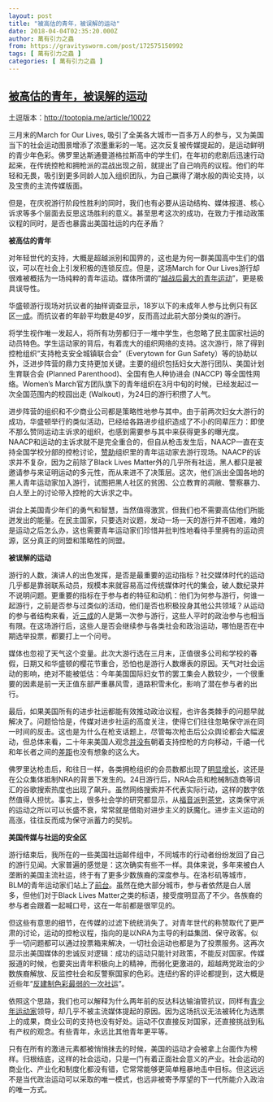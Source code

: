 ```yaml
---
layout: post
title: "被高估的青年，被误解的运动"
date: 2018-04-04T02:35:20.000Z
author: 萬有引力之蟲
from: https://gravitysworm.com/post/172575150992
tags: [ 萬有引力之蟲 ]
categories: [ 萬有引力之蟲 ]
---
```

<!--1522809320000-->
[被高估的青年，被误解的运动](https://gravitysworm.com/post/172575150992)
------

<div>
<p>土逗版本：<a href="http://tootopia.me/article/10022" target="_blank">http://tootopia.me/article/10022</a></p><p>三月末的March for Our Lives, 吸引了全美各大城市一百多万人的参与，又为美国当下的社会运动图景增添了浓墨重彩的一笔。这次反复被传媒提起的，是运动鲜明的青少年色彩。佛罗里达斯通曼道格拉斯高中的学生们，在年初的悲剧后迅速行动起来，在传统控枪和拥枪派的混战出现之前，就提出了自己响亮的议程。他们的年轻和无畏，吸引到更多同龄人加入组织团队，为自己赢得了潮水般的舆论支持，以及宝贵的主流传媒版面。 <br/></p><p>但是，在庆祝游行阶段性胜利的同时，我们也有必要从运动结构、媒体报道、核心诉求等多个层面去反思这场胜利的意义。甚至思考这次的成功，在致力于推动政策议程的同时，是否也暴露出美国社运的内在矛盾？ </p><p><b>被高估的青年</b></p><p>对年轻世代的支持，大概是超越派别和国界的，这也是为何一群美国高中生们的倡议，可以在社会上引发积极的连锁反应。但是，这场March for Our Lives游行却很难被概括为一场纯粹的青年运动。媒体所谓的“<a href="https://www.vox.com/policy-and-politics/2018/3/26/17160646/march-for-our-lives-crowd-size-count" target="_blank">越战后最大的青年运动</a>”，更是极具误导性。  </p><p>华盛顿游行现场对抗议者的抽样调查显示，18岁以下的未成年人参与比例只有区区<a href="https://www.washingtonpost.com/news/monkey-cage/wp/2018/03/28/heres-who-actually-attended-the-march-for-our-lives-no-it-wasnt-mostly-young-people/?utm_term=.1d2f4a7d8304" target="_blank">一成</a>。而抗议者的年龄平均数是49岁，反而高过此前大部分类似的游行。  </p><p>将学生视作唯一发起人，将所有功劳都归于一堆中学生，也忽略了民主国家社运的动员特色。学生运动家的背后，有着庞大的组织网络的支持。这次游行，除了得到控枪组织“支持枪支安全城镇联合会”（Everytown for Gun Safety）等的协助以外，泛进步阵营的鼎力支持更加关键。主要的组织包括妇女大游行团队、美国计划生育联合会 (Planned Parenthood)、全国有色人种协进会 (NACCP) 等全国性网络。Women’s March官方团队旗下的青年组织在3月中旬的时候，已经发起过一次全国范围内的校园出走 (Walkout)，为24日的游行积攒了人气。 </p><p>进步阵营的组织和不少商业公司都是策略性地参与其中。由于前两次妇女大游行的成功，华盛顿举行的类似活动，已经给各路进步组织造成了不小的同辈压力：即使不那么赞同运动主诉求的组织，也感到需要参与其中来获得更多的曝光度。NAACP和运动的主诉求就不是完全重合的，但自从枪击发生后，NAACP一直在支持全国学校分部的控枪讨论，<a href="https://newsone.com/3785074/march-for-our-lives-2018-naacp-black-leaders-gun-violence/" target="_blank">赞助</a>组织里的青年运动家去游行现场。NAACP的诉求并不复杂，因为之前除了Black Lives Matter外的几乎所有社运，黑人都只是被邀请参与来证明运动的多元性，而从来进不了决策层。这次，他们派出全国各地的黑人青年运动家加入游行，试图把黑人社区的贫困、公立教育的凋敝、警察暴力、白人至上的讨论带入控枪的大诉求之中。 </p><p>讲台上美国青少年们的勇气和智慧，当然值得激赏，但我们也不需要高估他们所能迸发出的能量。在民主国家，只要选对议题，发动一场一天的游行并不困难，难的是运动之后怎么办，这也需要青年运动家们珍惜并批判性地看待手里拥有的运动资源，区分真正的同盟和策略性的同盟。 </p><p><b>被误解的运动</b></p><p>游行的人数，演讲人的出色发挥，是否是最重要的运动指标？社交媒体时代的运动几乎都是靠弱联系动员，规模本来就容易高过传统媒体时代的集会，破人数纪录并不说明问题。更重要的指标在于参与者的特征和动机：他们为何参与游行，何谁一起游行，之前是否参与过类似的活动，他们是否也积极投身其他公共领域？从运动的参与者结构来看，近<a href="https://www.washingtonpost.com/news/monkey-cage/wp/2018/03/28/heres-who-actually-attended-the-march-for-our-lives-no-it-wasnt-mostly-young-people/?utm_term=.1d2f4a7d8304" target="_blank">三成</a>的人是第一次参与游行，这些人平时的政治参与也相当有限。在这场游行后，这些人是否会继续参与各类社会和政治运动，哪怕是否在中期选举投票，都要打上一个问号。 </p><p>媒体也忽视了天气这个变量。此次大游行选在三月末，正值很多公司和学校的春假，日期又和华盛顿的樱花节重合，恐怕也是游行人数爆表的原因。天气对社会运动的影响，绝对不能被低估：今年美国国际妇女节的罢工集会人数较少，一个很重要的因素是前一天正值东部严重暴风雪，道路积雪未化，影响了潜在参与者的出行。 </p><p>最后，如果美国所有的进步社运都能有效推动政治议程，也许各类棘手的问题早就解决了。问题恰恰是，传媒对进步社运的高度关注，使得它们往往忽略保守派在同一时间的反击。这也是为什么在枪支话题上，尽管每次枪击后公众舆论都会大幅波动，但总体来看，二十年来美国人观念<a href="http://www.people-press.org/2017/06/22/public-views-about-guns/#generations" target="_blank">并没有</a>朝着支持控枪的方向移动，千禧一代和年长者之间的<a href="https://theintercept.com/2018/02/25/young-people-guns-marketing-video-games/" target="_blank">差距</a>也没有想象的这么大。 </p><p>佛罗里达枪击后，和往日一样，各类拥枪组织的会员数都出现了<a href="http://time.com/5176471/national-rifle-association-membership-florida-shooting/" target="_blank">明显增长</a>，这还是在公众集体抵制NRA的背景下发生的。24日游行后，NRA会员和枪械制造商等词汇的谷歌搜索热度也出现了飙升。虽然网络搜索并不代表实际行动，这样的数字依然值得人担忧。事实上，很多社会学的研究都显示，从<a href="https://www.amazon.com/American-Evangelicalism-Embattled-Christian-Smith/dp/0226764192" target="_blank">福音派</a>到<a href="https://link.springer.com/article/10.1007/s11133-015-9314-3" target="_blank">茶党</a>，这类保守派的运动之所以可以长盛不衰，常常就是借助对进步主义的妖魔化。进步主义运动的高涨，往往反而成为保守派蓄力的契机。 </p><p><b>美国传媒与社运的安全区</b></p><p>游行结束后，我所在的一些美国社运邮件组中，不同城市的行动者纷纷发回了自己的游行见闻。大家普遍的感觉是：这次确实有些不一样。具体来说，多年来被白人垄断的美国主流社运，终于有了更多少数族裔的深度参与。在洛杉矶等城市，BLM的青年运动家们站上了<a href="https://www.bustle.com/p/what-this-black-lives-matter-teen-activist-thinks-never-again-msd-misses-about-the-gun-debate-8587893" target="_blank">前台</a>。虽然在绝大部分城市，参与者依然是白人居多，但他们对于Black Lives Matter之类的标语，接受度明显高了不少。各族裔的参与者会跟着一起喊口号，这在一年前都是很罕见的。 </p><p>但这些有意思的细节，在传媒的过滤下统统消失了。对青年世代的称赞取代了更严肃的讨论，运动的控枪议程，指向的是以NRA为主导的利益集团、保守政客。似乎一切问题都可以通过投票箱来解决，一切社会运动也都是为了投票服务。这再次显示出美国媒体的忠诚反对逻辑：成功的运动只能针对政策，不能反对国家。传媒报道的时候，也要突出青年积极向上的精神，而弱化更激进的，超越两党政治的少数族裔解放、反监控社会和反警察国家的色彩。连纽约客的评论都提到，这大概是近些年“<a href="https://www.newyorker.com/news/dispatch/the-march-for-our-lives-presents-a-radical-new-model-for-youth-protest" target="_blank">反建制色彩最弱的一次社运</a>”。 </p><p>依照这个思路，我们也可以解释为什么两年前的反达科达输油管抗议，同样有<a href="https://www.nytimes.com/2017/01/31/magazine/the-youth-group-that-launched-a-movement-at-standing-rock.html" target="_blank">青少年运动家</a>领导，却几乎不被主流媒体提起的原因。因为这场抗议无法被转化为选票上的成果，商业公司的支持也没有好处。运动不仅直接反对国家，还直接挑战到私有产权的观念。有些青年，永远比其他青年更平等。 </p><p>只有在所有的激进元素都被悄悄抹去的时候，美国的运动才会被拿上台面作为榜样。归根结底，这样的社会运动，只是一门有着正面社会意义的产业。社会运动的商业化、产业化和制度化都没有错，它常常能够更简单粗暴地击中目标。但这远远不是当代政治运动可以采取的唯一模式，也远非被寄予厚望的下一代所能介入政治的唯一方式。 </p>
</div>
